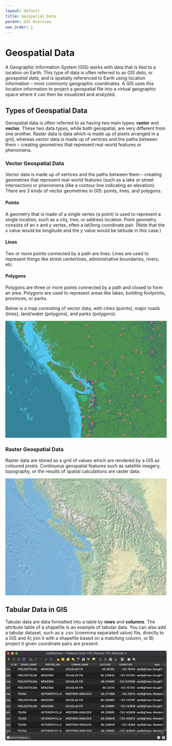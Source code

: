 ```yaml
---
layout: default
title: Geospatial Data
parent: GIS Overview
nav_order: 1
---
```


# Geospatial Data

A Geographic Information System (GIS) works with data that is tied to a location on Earth. This type of data is often referred to as *GIS data*, or *geospatial data*, and is spatially referenced to Earth using location information – most commonly geographic coordinates. A GIS uses this location information to project a geospatial file into a virtual geographic space where it can then be visualized and analyzed.

## Types of Geospatial Data

Geospatial data is often referred to as having two main types: **raster** and **vector**. These two data types, while both geospatial, are very different from one another. Raster data is data which is made up of pixels arranged in a grid, whereas vector data is made up of vertices and the paths between them – creating geometries that represent real-world features or phenomena.

### Vector Geospatial Data
Vector data is made up of vertices and the paths between them – creating geometries that represent real-world features (such as a lake or street intersection) or phenomena (like a contour line indicating an elevation). There are 3 kinds of vector geometries in GIS: points, lines, and polygons.
<br>
#### Points
A geometry that is made of a single vertex (a point) is used to represent a single location, such as a city, tree, or address location. Point geometry consists of an x and y vertex, often a lat/long coordinate pair. (Note that the x value would be longitude and the y value would be latitude in this case.) 
<br>
#### Lines
Two or more points connected by a path are lines. Lines are used to represent things like street centerlines, administrative boundaries, rivers, etc.
<br>
#### Polygons
Polygons are three or more points connected by a path and closed to form an area. Polygons are used to represent areas like lakes, building footprints, provinces, or parks.    

Below is a map consisting of vector data, with cities (points), major roads (lines), land/water (polygons), and parks (polygons). 

![Vector Map of PNW](vector-map.png)
<br>
### Raster Geospatial Data
Raster data are stored as a grid of values which are rendered by a GIS as coloured pixels. Continuous geospatial features such as satellite imagery, topography, or the results of spatial calculations are raster data. 

![Raster Map of PNW](raster-map.png)
<br>
## Tabular Data in GIS
Tabular data are data formatted into a table by **rows** and **columns**. The attribute table of a shapefile is an example of tabular data. You can also add a tabular dataset, such as a .csv (commma separated value) file, directly to a GIS and A) join it with a shapefile based on a matching column, or B) project it given coordinate pairs are present.

![Tabular Data](tabular-data_20220527.png)
